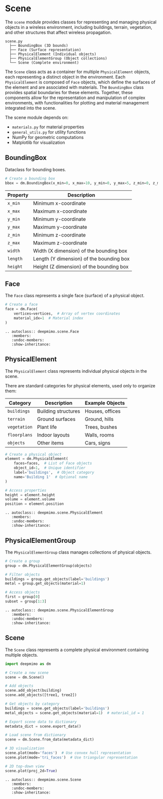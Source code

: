 # Scene

The `scene` module provides classes for representing and managing physical objects in a wireless environment, including buildings, terrain, vegetation, and other structures that affect wireless propagation.

```
scene.py
  ├── BoundingBox (3D bounds)
  ├── Face (Surface representation)
  ├── PhysicalElement (Individual objects)
  ├── PhysicalElementGroup (Object collections)
  └── Scene (Complete environment)
```

The `Scene` class acts as a container for multiple `PhysicalElement` objects, 
each representing a distinct object in the environment. Each `PhysicalElement` is 
composed of `Face` objects, which define the surfaces of the element and are associated 
with materials. The `BoundingBox` class provides spatial boundaries for these elements. 
Together, these components allow for the representation and manipulation of complex environments, 
with functionalities for plotting and material management integrated into the scene.


The scene module depends on:
- `materials.py` for material properties
- `general_utils.py` for utility functions
- NumPy for geometric computations
- Matplotlib for visualization


## BoundingBox

Dataclass for bounding boxes.

```python
# Create a bounding box
bbox = dm.BoundingBox(x_min=0, x_max=10, y_min=0, y_max=5, z_min=0, z_max=3)
```

| Property | Description |
|----------|-------------|
| `x_min`  | Minimum x-coordinate |
| `x_max`  | Maximum x-coordinate |
| `y_min`  | Minimum y-coordinate |
| `y_max`  | Maximum y-coordinate |
| `z_min`  | Minimum z-coordinate |
| `z_max`  | Maximum z-coordinate |
| `width`  | Width (X dimension) of the bounding box |
| `length` | Length (Y dimension) of the bounding box |
| `height` | Height (Z dimension) of the bounding box |

<!-- ```{eval-rst}
.. autoclass:: deepmimo.scene.BoundingBox
   :members:
   :undoc-members:
   :show-inheritance:
``` -->

## Face

The `Face` class represents a single face (surface) of a physical object.

```python
# Create a face
face = dm.Face(
    vertices=vertices,  # Array of vertex coordinates
    material_idx=1  # Material index
)
```

```{eval-rst}
.. autoclass:: deepmimo.scene.Face
   :members:
   :undoc-members:
   :show-inheritance:
```

## PhysicalElement

The `PhysicalElement` class represents individual physical objects in the scene.

There are standard categories for physical elements, used only to organize them:

| Category | Description | Example Objects |
|----------|-------------|-----------------|
| `buildings` | Building structures | Houses, offices |
| `terrain` | Ground surfaces | Ground, hills |
| `vegetation` | Plant life | Trees, bushes |
| `floorplans` | Indoor layouts | Walls, rooms |
| `objects` | Other items | Cars, signs |

```python
# Create a physical object
element = dm.PhysicalElement(
    faces=faces,  # List of Face objects
    object_id=1,  # Unique identifier
    label='buildings',  # Object category
    name='Building 1'  # Optional name
)

# Access properties
height = element.height
volume = element.volume
position = element.position
```

```{eval-rst}
.. autoclass:: deepmimo.scene.PhysicalElement
   :members:
   :undoc-members:
   :show-inheritance:
```

## PhysicalElementGroup

The `PhysicalElementGroup` class manages collections of physical objects.

```python
# Create a group
group = dm.PhysicalElementGroup(objects)

# Filter objects
buildings = group.get_objects(label='buildings')
metal = group.get_objects(material=1)

# Access objects
first = group[0]
subset = group[1:3]
```

```{eval-rst}
.. autoclass:: deepmimo.scene.PhysicalElementGroup
   :members:
   :undoc-members:
   :show-inheritance:
```

## Scene

The `Scene` class represents a complete physical environment containing multiple objects.

```python
import deepmimo as dm

# Create a new scene
scene = dm.Scene()

# Add objects
scene.add_object(building)
scene.add_objects([tree1, tree2])

# Get objects by category
buildings = scene.get_objects(label='buildings')
metal_objects = scene.get_objects(material=1)  # material_id = 1

# Export scene data to dictionary
metadata_dict = scene.export_data()

# Load scene from dictionary
scene = dm.Scene.from_data(metadata_dict)

# 3D visualization
scene.plot(mode='faces')  # Use convex hull representation
scene.plot(mode='tri_faces')  # Use triangular representation

# 2D top-down view
scene.plot(proj_2d=True)
```

```{eval-rst}
.. autoclass:: deepmimo.scene.Scene
   :members:
   :undoc-members:
   :show-inheritance:
```

